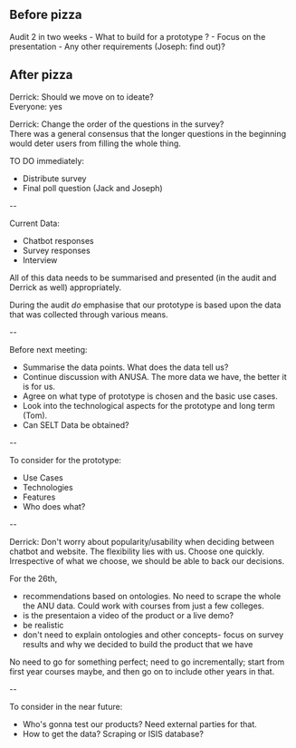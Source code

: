## Before pizza

Audit 2 in two weeks
	- What to build for a prototype ?
	- Focus on the presentation
	- Any other requirements (Joseph: find out)?
	
## After pizza
	
Derrick: Should we move on to ideate? <br/>
Everyone: yes

Derrick: Change the order of the questions in the survey?<br/>
There was a general consensus that the longer questions in the beginning would deter users from filling the whole thing.

TO DO immediately:

* Distribute survey<br/>
* Final poll question (Jack and Joseph)

--

Current Data:

- Chatbot responses
- Survey responses
- Interview

All of this data needs to be summarised and presented (in the audit and Derrick as well) appropriately.

During the audit _do_ emphasise that our prototype is based upon the data that was collected through various means.

--

Before next meeting:

 - Summarise the data points. What does the data tell us?
 - Continue discussion with ANUSA. The more data we have, the better it is for us.
 - Agree on what type of prototype is chosen and the basic use cases.
 - Look into the technological aspects for the prototype and long term (Tom).
 - Can SELT Data be obtained?
 
--

To consider for the prototype:

* Use Cases
* Technologies
* Features
* Who does what?

--

Derrick: Don't worry about popularity/usability when deciding between chatbot and website. The flexibility lies with us. Choose one quickly. 
Irrespective of what we choose, we should be able to back our decisions.


For the 26th, 

 - recommendations based on ontologies. No need to scrape the whole the ANU data. Could work with courses from just a few colleges.
 - is the presentaion a video of the product or a live demo?
 - be realistic
 - don't need to explain ontologies and other concepts- focus on survey results and why we decided to build the product that we have

No need to go for something perfect; need to go incrementally; start from first year courses maybe, and then go on to include other years in that.

--

To consider in the near future:

* Who's gonna test our products? Need external parties for that.
* How to get the data? Scraping or ISIS database?


